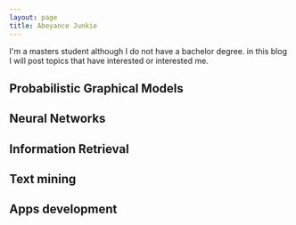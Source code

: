 ```yaml
---
layout: page
title: Abeyance Junkie
---
```


I'm a masters student although I do not have a bachelor degree. 
in this blog I will post topics that have interested or interested me.


## Probabilistic Graphical Models

## Neural Networks

## Information Retrieval

## Text mining

## Apps development